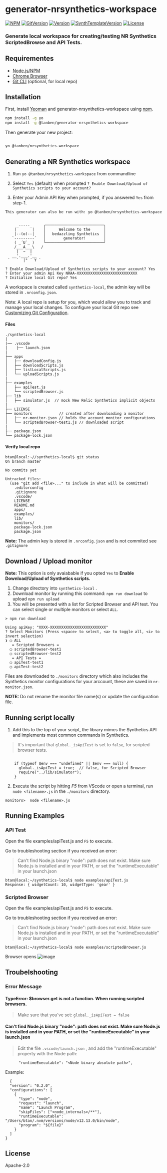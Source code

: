 # generator-nrsynthetics-workspace

[![NPM](https://img.shields.io/badge/dynamic/json?color=orange&label=NPM&query=engines.npm&url=https%3A%2F%2Fraw.githubusercontent.com%2Ftanben%2Fgenerator-nrsynthetics-workspace%2Fmaster%2Fpackage.json)]() [![GitVersion](https://img.shields.io/badge/Git%20CLI-%3E2.25.1-orange)]()  [![Version](https://img.shields.io/badge/dynamic/json?color=brightgreen&label=Version&query=version&url=https%3A%2F%2Fraw.githubusercontent.com%2Ftanben%2Fgenerator-nrsynthetics-workspace%2Fmaster%2Fpackage.json)](https://github.com/tanben/generator-nrsynthetics-workspace)   [![SynthTemplateVersion](https://img.shields.io/badge/dynamic/json?color=blue&label=SyntheticsTemplate&query=version&url=https%3A%2F%2Fraw.githubusercontent.com%2Ftanben%2Fgenerator-nrsynthetics-workspace%2Fmaster%2Fgenerators%2Fapp%2Ftemplates%2F_package.json
)](https://github.com/tanben/generator-nrsynthetics-workspace/blob/master/generators/app/templates/_package.json)  [![License](https://img.shields.io/badge/dynamic/json?label=License&query=license&url=https%3A%2F%2Fraw.githubusercontent.com%2Ftanben%2Fgenerator-nrsynthetics-workspace%2Fmaster%2Fpackage.json)](https://github.com/tanben/generator-nrsynthetics-workspace)



### Generate local workspace for creating/testing NR Synthetics ScriptedBrowse and API Tests.

## Requirementes
* [Node.js/NPM](https://www.npmjs.com/get-npm)
* [Chrome Browser](https://www.google.com/chrome/)
* [Git CLI](https://git-scm.com/downloads) (optional, for local repo)

## Installation

First, install [Yeoman](http://yeoman.io) and generator-nrsynthetics-workspace using [npm](https://www.npmjs.com/).

```bash
npm install -g yo
npm install -g @tanben/generator-nrsynthetics-workspace
```

Then generate your new project:

```bash

yo @tanben/nrsynthetics-workspace

```


## Generating a NR Synthetics workspace

1. Run `yo @tanben/nrsynthetics-workspace` from commandline

2. Select `Yes` (default) when prompted `? Enable Download/Upload of Synthetics scripts to your account?`

3. Enter your Admin API Key when prompted, if you answered `Yes` from step-1.

```
This generator can also be run with: yo @tanben/nrsynthetics-workspace


     _-----_     ╭──────────────────────────╮
    |       |    │      Welcome to the      │
    |--(o)--|    │   bedazzling Synthetics  │
   `---------´   │        generator!        │
    ( _´U`_ )    ╰──────────────────────────╯
    /___A___\   /
     |  ~  |
   __'.___.'__
 ´   `  |° ´ Y `

? Enable Download/Upload of Synthetics scripts to your account? Yes
? Enter your admin Api Key NRAA-XXXXXXXXXXXXXXXXXXXXXXXXXXX
? Initialize local Git repo? Yes

```
A workspace is created called `synthetics-local`, the admin key will be stored in `.nrconfig.json`.

Note: A local repo is setup for you, which would allow you to track and manage your local changes. To configure your local Git repo see [Customizing Git Configuration](https://git-scm.com/book/en/v2/Customizing-Git-Git-Configuration).


#### Files
```
./synthetics-local
|
|── .vscode
|    ├── launch.json
|
├── apps
│   ├── downloadConfig.js
│   ├── downloadScripts.js
│   ├── listLocalScripts.js
│   └── uploadScripts.js
|
├── examples
│   ├── apiTest.js
│   └── scriptedBrowser.js
├── lib
│   ├── simulator.js  // mock New Relic Synthetics implicit objects
|
├── LICENSE
├── monitors            // created after downloading a monitor
│   ├── nr-monitor.json // holds the account monitor configurations
│   └── scriptedBrowser-test1.js // downloaded script
|
├── package.json
└── package-lock.json

```
#### Verify local repo

```
btan@local:~//synthetics-local$ git status
On branch master

No commits yet

Untracked files:
  (use "git add <file>..." to include in what will be committed)
	.editorconfig
	.gitignore
	.vscode/
	LICENSE
	README.md
	apps/
	examples/
	lib/
	monitors/
	package-lock.json
	package.json
```
**Note:** The admin key is stored in `.nrconfig.json` and is not commited see `.gitignore`


## Download / Upload monitor
**Note:**  This option is only avaiabable if you opted  `Yes`  to **Enable Download/Upload of Synthetics scripts.**


1. Change directory into `synthetics-local` .
2. Download monitor by running this command: `npm run download` to upload `npm run upload`
3. You will be presented with a list for Scripted Browser and API test.
   You can select single or multiple monitors or select `ALL`.

```
> npm run download

Using apiKey: "XXXX-XXXXXXXXXXXXXXXXXXXXXXXXX"
? Select Monitors (Press <space> to select, <a> to toggle all, <i> to invert selection)
❯ ◯ ALL
   = Scripted Browsers =
  ◯ scriptedBrowser-test1
  ◯ scriptedBrowser-test2
   = API Tests =
  ◯ apiTest-test1
  ◯ apiTest-test2

```
Files are downloaded to `./monitors` directory which also includes the Synthetics monitor configurations for your arccount, these are saved in `nr-monitor.json`.

**NOTE:**  Do not rename the monitor file name(s) or update the configuration file.


## Running  script locally

1. Add this to the top of your script, the library mimcs the Synthetics API and implements most common commands in Synthetics.

> It's important that `global._isApiTest` is set to `false`, for scripted browser tests.

```

    if (typeof $env === "undefined" || $env === null) {
      global._isApiTest = true;  // false, for Scripted Browser
      require("../lib/simulator");
    }
```
2. Execute the script by hitting *F5* from VScode or open a terminal, run `node <filename>.js` in the `./monitors`  directory.
```
monitors>  node <filename>.js
```

## Running Examples
### API Test
Open the file examples/apiTest.js and `F5` to execute.

Go to troubleshooting section if you received an error:
> Can't find Node.js binary "node": path does not exist. Make sure Node.js is installed and in your PATH, or set the "runtimeExecutable" in your launch.json

```
btan@local:~/synthetics-local$ node examples/apiTest.js
Response: { widgetCount: 10, widgetType: 'gear' }

```
### Scripted Browser
Open the file examples/apiTest.js and `F5` to execute.

Go to troubleshooting section if you received an error:
> Can't find Node.js binary "node": path does not exist. Make sure Node.js is installed and in your PATH, or set the "runtimeExecutable" in your launch.json

```
btan@local:~/synthetics-local$ node examples/scriptedBrowser.js

```
Browser opens
![image](./images/scriptedBrowser.png)


## Troubelshooting
### Error Message

#### TypeError: $browser.get is not a function. When running scripted browsers.
> Make sure that you've set:  `global._isApiTest = false`

#### Can't find Node.js binary "node": path does not exist. Make sure Node.js is installed and in your PATH, or set the "runtimeExecutable" in your launch.json

> Edit the file `.vscode/launch.json` , and add the "runtimeExecutable" property with the Node path:
```
      "runtimeExecutable": "<Node binary absolute path>",
```
Example:
```
  {
  "version": "0.2.0",
  "configurations": [
    {
      "type": "node",
      "request": "launch",
      "name": "Launch Program",
      "skipFiles": ["<node_internals>/**"],
      "runtimeExecutable": "/Users/btan/.nvm/versions/node/v12.13.0/bin/node",
      "program": "${file}"
    }
  ]
}
```

## License

Apache-2.0
